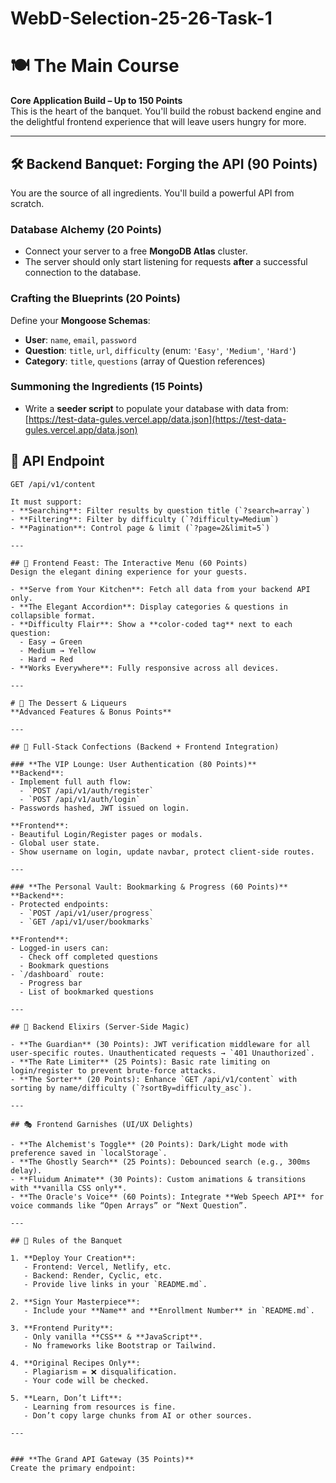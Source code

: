 # WebD-Selection-25-26-Task-1

# 🍽 The Main Course  
**Core Application Build – Up to 150 Points**  
This is the heart of the banquet. You'll build the robust backend engine and the delightful frontend experience that will leave users hungry for more.

---

## 🛠 Backend Banquet: Forging the API (90 Points)  
You are the source of all ingredients. You'll build a powerful API from scratch.

### **Database Alchemy (20 Points)**  
- Connect your server to a free **MongoDB Atlas** cluster.  
- The server should only start listening for requests **after** a successful connection to the database.

### **Crafting the Blueprints (20 Points)**  
Define your **Mongoose Schemas**:  
- **User**: `name`, `email`, `password`  
- **Question**: `title`, `url`, `difficulty` (enum: `'Easy'`, `'Medium'`, `'Hard'`)  
- **Category**: `title`, `questions` (array of Question references)

### **Summoning the Ingredients (15 Points)**  
- Write a **seeder script** to populate your database with data from:  
  [https://test-data-gules.vercel.app/data.json](https://test-data-gules.vercel.app/data.json)

## 📡 API Endpoint

```http
GET /api/v1/content

It must support:  
- **Searching**: Filter results by question title (`?search=array`)  
- **Filtering**: Filter by difficulty (`?difficulty=Medium`)  
- **Pagination**: Control page & limit (`?page=2&limit=5`)

---

## 🎨 Frontend Feast: The Interactive Menu (60 Points)  
Design the elegant dining experience for your guests.

- **Serve from Your Kitchen**: Fetch all data from your backend API only.  
- **The Elegant Accordion**: Display categories & questions in collapsible format.  
- **Difficulty Flair**: Show a **color-coded tag** next to each question:  
  - Easy → Green  
  - Medium → Yellow  
  - Hard → Red  
- **Works Everywhere**: Fully responsive across all devices.

---

# 🍰 The Dessert & Liqueurs  
**Advanced Features & Bonus Points**

---

## 🍷 Full-Stack Confections (Backend + Frontend Integration)

### **The VIP Lounge: User Authentication (80 Points)**  
**Backend**:  
- Implement full auth flow:  
  - `POST /api/v1/auth/register`  
  - `POST /api/v1/auth/login`  
- Passwords hashed, JWT issued on login.

**Frontend**:  
- Beautiful Login/Register pages or modals.  
- Global user state.  
- Show username on login, update navbar, protect client-side routes.

---

### **The Personal Vault: Bookmarking & Progress (60 Points)**  
**Backend**:  
- Protected endpoints:  
  - `POST /api/v1/user/progress`  
  - `GET /api/v1/user/bookmarks`

**Frontend**:  
- Logged-in users can:
  - Check off completed questions  
  - Bookmark questions  
- `/dashboard` route:  
  - Progress bar  
  - List of bookmarked questions

---

## 🔮 Backend Elixirs (Server-Side Magic)

- **The Guardian** (30 Points): JWT verification middleware for all user-specific routes. Unauthenticated requests → `401 Unauthorized`.  
- **The Rate Limiter** (25 Points): Basic rate limiting on login/register to prevent brute-force attacks.  
- **The Sorter** (20 Points): Enhance `GET /api/v1/content` with sorting by name/difficulty (`?sortBy=difficulty_asc`).

---

## 🎭 Frontend Garnishes (UI/UX Delights)

- **The Alchemist's Toggle** (20 Points): Dark/Light mode with preference saved in `localStorage`.  
- **The Ghostly Search** (25 Points): Debounced search (e.g., 300ms delay).  
- **Fluidum Animate** (30 Points): Custom animations & transitions with **vanilla CSS only**.  
- **The Oracle's Voice** (60 Points): Integrate **Web Speech API** for voice commands like “Open Arrays” or “Next Question”.

---

## 🎯 Rules of the Banquet

1. **Deploy Your Creation**:  
   - Frontend: Vercel, Netlify, etc.  
   - Backend: Render, Cyclic, etc.  
   - Provide live links in your `README.md`.

2. **Sign Your Masterpiece**:  
   - Include your **Name** and **Enrollment Number** in `README.md`.

3. **Frontend Purity**:  
   - Only vanilla **CSS** & **JavaScript**.  
   - No frameworks like Bootstrap or Tailwind.

4. **Original Recipes Only**:  
   - Plagiarism = ❌ disqualification.  
   - Your code will be checked.

5. **Learn, Don’t Lift**:  
   - Learning from resources is fine.  
   - Don’t copy large chunks from AI or other sources.

---


### **The Grand API Gateway (35 Points)**  
Create the primary endpoint:  
